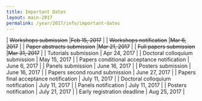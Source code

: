 ```yaml
---
title: Important Dates
layout: main-2017
permalink: /year/2017/info/important-dates
---
```


| <strike>Workshops submission</strike>                   |<strike>Feb 15, 2017</strike> |
| <strike>Workshops notification</strike>                 |<strike>Mar 6, 2017</strike>  |
| <strike>Paper abstracts submission</strike>             |<strike>Mar 21, 2017</strike> |
| <strike>Full papers submission</strike>                 |<strike>Mar 31, 2017</strike> |
| Tutorials submission                       | Apr 24, 2017 |
| Doctoral colloquium submission             | May 15, 2017 |
| Papers conditional acceptance notification | June 6, 2017 |
| Panels submission                          | June 16, 2017 |
| Posters submission                         | June 16, 2017 |
| Papers second round submission             | June 27, 2017 |
| Papers final acceptance notification       | July 11, 2017 |
| Doctoral colloquium notification           | July 11, 2017 |
| Panels notification                        | July 11, 2017 |
| Posters notification                       | July 21, 2017 |
| Early registration deadline                | Aug 25, 2017 |
